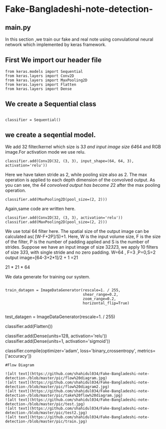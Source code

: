 # Fake-Bangladeshi-note-detection-
## main.py
In this section ,we train our fake and real note using convulational neural network which implemented by keras framework.

## First We import our header file
```
from keras.models import Sequential
from keras.layers import Conv2D
from keras.layers import MaxPooling2D
from keras.layers import Flatten
from keras.layers import Dense
```
## We create a Sequential class
```

classifier = Sequential()

```
## we create a seqential model.
We add 32 filter/kernel which size is 3*3 and input image size 64*64 and RGB image.For activation mode we use relu.
```
classifier.add(Conv2D(32, (3, 3), input_shape=(64, 64, 3), activation='relu'))
```
Here we have taken stride as 2, while pooling size also as 2. The max operation is applied to each depth dimension of the convolved output. As you can see, the 4*4 convolved output has become 2*2 after the max pooling operation.
```
classifier.add(MaxPooling2D(pool_size=(2, 2)))
```
Again,same code are written here.
``` 
classifier.add(Conv2D(32, (3, 3), activation='relu'))
classifier.add(MaxPooling2D(pool_size=(2, 2)))
```
We use total 64 filter here.
The spatial size of the output image can be calculated as( [W-F+2P]/S)+1. Here, W is the input volume size, F is the size of the filter, P is the number of padding applied and S is the number of strides. Suppose we have an input image of size 32*32*3, we apply 10 filters of size 3*3*3, with single stride and no zero padding.
W=64 , F=3 ,P=0,S=2
output image=[64-3+2*1]/2 + 1 =21

21 * 21 * 64

We data generate for training our system.

```

train_datagen = ImageDataGenerator(rescale=1. / 255,
                                   shear_range=0.2,
                                   zoom_range=0.2,
                                   horizontal_flip=True)
								   
```
test_datagen = ImageDataGenerator(rescale=1. / 255)





classifier.add(Flatten())


classifier.add(Dense(units=128, activation='relu'))
classifier.add(Dense(units=1, activation='sigmoid'))


classifier.compile(optimizer='adam', loss='binary_crossentropy', metrics=['accuracy'])
```
#Flow Diagram

![alt text](https://github.com/shahidul034/Fake-Bangladeshi-note-detection-/blob/master/pic/flow%20diagram.jpg)
![alt text](https://github.com/shahidul034/Fake-Bangladeshi-note-detection-/blob/master/pic/flow%20diagram2.jpg)
![alt text](https://github.com/shahidul034/Fake-Bangladeshi-note-detection-/blob/master/pic/take%20flow%20diagram.jpg)
![alt text](https://github.com/shahidul034/Fake-Bangladeshi-note-detection-/blob/master/pic/test.jpg)
![alt text](https://github.com/shahidul034/Fake-Bangladeshi-note-detection-/blob/master/pic/test2.jpg)
![alt text](https://github.com/shahidul034/Fake-Bangladeshi-note-detection-/blob/master/pic/train.jpg)

